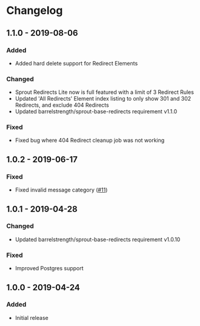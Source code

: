 # Changelog

## 1.1.0 - 2019-08-06

### Added
- Added hard delete support for Redirect Elements

### Changed
- Sprout Redirects Lite now is full featured with a limit of 3 Redirect Rules
- Updated 'All Redirects' Element index listing to only show 301 and 302 Redirects, and exclude 404 Redirects
- Updated barrelstrength/sprout-base-redirects requirement v1.1.0

### Fixed 
- Fixed bug where 404 Redirect cleanup job was not working

## 1.0.2 - 2019-06-17

### Fixed
- Fixed invalid message category ([#11])

[#11]: https://github.com/barrelstrength/craft-sprout-redirects/issues/11

## 1.0.1 - 2019-04-28

### Changed
- Updated barrelstrength/sprout-base-redirects requirement v1.0.10

### Fixed
- Improved Postgres support

## 1.0.0 - 2019-04-24

### Added 
- Initial release
